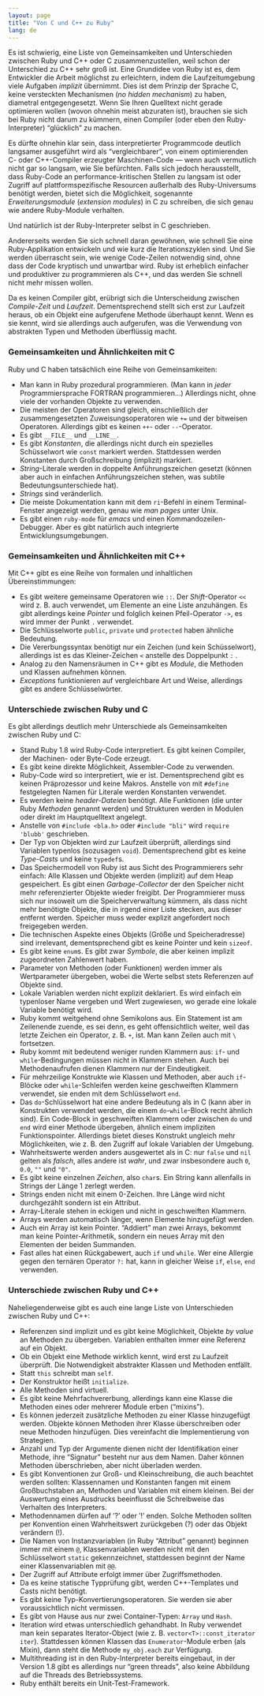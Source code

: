 ```yaml
---
layout: page
title: "Von C und C++ zu Ruby"
lang: de
---
```


Es ist schwierig, eine Liste von Gemeinsamkeiten und Unterschieden
zwischen Ruby und C++ oder C zusammenzustellen, weil schon der
Unterschied zu C++ sehr groß ist. Eine Grundidee von Ruby ist es, dem
Entwickler die Arbeit möglichst zu erleichtern, indem die
Laufzeitumgebung viele Aufgaben *implizit* übernimmt. Dies ist dem
Prinzip der Sprache C, keine versteckten Mechanismen (*no hidden
mechanism*) zu haben, diametral entgegengesetzt. Wenn Sie Ihren
Quelltext nicht gerade optimieren wollen (wovon ohnehin meist abzuraten
ist), brauchen sie sich bei Ruby nicht darum zu kümmern, einen Compiler
(oder eben den Ruby-Interpreter) “glücklich” zu machen.

Es dürfte ohnehin klar sein, dass interpretierter Programmcode deutlich
langsamer ausgeführt wird als “vergleichbarer”, von einem optimierenden
C- oder C++-Compiler erzeugter Maschinen-Code — wenn auch vermutlich
nicht gar so langsam, wie Sie befürchten. Falls sich jedoch
herausstellt, dass Ruby-Code an performance-kritischen Stellen zu
langsam ist oder Zugriff auf plattformspezifische Resourcen außerhalb
des Ruby-Universums benötigt werden, bietet sich die Möglichkeit,
sogenannte *Erweiterungsmodule* (*extension modules*) in C zu schreiben,
die sich genau wie andere Ruby-Module verhalten.

Und natürlich ist der Ruby-Interpreter selbst in C geschrieben.

Andererseits werden Sie sich schnell daran gewöhnen, wie schnell Sie
eine Ruby-Applikation entwickeln und wie kurz die Iterationszyklen sind.
Und Sie werden überrascht sein, wie wenige Code-Zeilen notwendig sind,
ohne dass der Code kryptisch und unwartbar wird. Ruby ist erheblich
einfacher und produktiver zu programmieren als C++, und das werden Sie
schnell nicht mehr missen wollen.

Da es keinen Compiler gibt, erübrigt sich die Unterscheidung zwischen
*Compile-Zeit* und *Laufzeit*. Dementsprechend stellt sich erst zur
Laufzeit heraus, ob ein Objekt eine aufgerufene Methode überhaupt kennt.
Wenn es sie kennt, wird sie allerdings auch aufgerufen, was die
Verwendung von abstrakten Typen und Methoden überflüssig macht.

### Gemeinsamkeiten und Ähnlichkeiten mit C

Ruby und C haben tatsächlich eine Reihe von Gemeinsamkeiten:

* Man kann in Ruby prozedural programmieren. (Man kann in *jeder*
  Programmiersprache FORTRAN programmieren…) Allerdings nicht, ohne
  viele der vorhanden Objekte zu verwenden.
* Die meisten der Operatoren sind gleich, einschließlich der
  zusammengesetzten Zuweisungsoperatoren wie `+=` und der bitweisen
  Operatoren. Allerdings gibt es keinen `++`- oder `--`-Operator.
* Es gibt `__FILE__` und `__LINE__`.
* Es gibt *Konstanten*, die allerdings nicht durch ein spezielles
  Schüsselwort wie `const` markiert werden. Stattdessen werden
  Konstanten durch Großschreibung (implizit) markiert.
* *String*-Literale werden in doppelte Anführungszeichen gesetzt (können
  aber auch in einfachen Anführungszeichen stehen, was subtile
  Bedeutungsunterschiede hat).
* *Strings* sind veränderlich.
* Die meiste Dokumentation kann mit dem `ri`-Befehl in einem
  Terminal-Fenster angezeigt werden, genau wie *man pages* unter Unix.
* Es gibt einen `ruby-mode` für *emacs* und einen
  Kommandozeilen-Debugger. Aber es gibt natürlich auch integrierte
  Entwicklungsumgebungen.

### Gemeinsamkeiten und Ähnlichkeiten mit C++

Mit C++ gibt es eine Reihe von formalen und inhaltlichen Übereinstimmungen:

* Es gibt weitere gemeinsame Operatoren wie `::`. Der *Shift*-Operator
  `<<` wird z. B. auch verwendet, um Elemente an eine Liste anzuhängen.
  Es gibt allerdings keine *Pointer* und folglich keinen Pfeil-Operator
  `->`, es wird immer der Punkt `.` verwendet.
* Die Schlüsselworte `public`, `private` und `protected` haben ähnliche
  Bedeutung.
* Die Vererbungssyntax benötigt nur ein Zeichen (und kein Schüsselwort),
  allerdings ist es das Kleiner-Zeichen `<` anstelle des Doppelpunkt `:`
  .
* Analog zu den Namensräumen in C++ gibt es *Module*, die Methoden und
  Klassen aufnehmen können.
* *Exceptions* funktionieren auf vergleichbare Art und Weise, allerdings
  gibt es andere Schlüsselwörter.

### Unterschiede zwischen Ruby und C

Es gibt allerdings deutlich mehr Unterschiede als Gemeinsamkeiten zwischen Ruby und C:

* Stand Ruby 1.8 wird Ruby-Code interpretiert. Es gibt keinen Compiler,
  der Machinen- oder Byte-Code erzeugt.
* Es gibt keine direkte Möglichkeit, Assembler-Code zu verwenden.
* Ruby-Code wird so interpretiert, wie er ist. Dementsprechend gibt es
  keinen Präprozessor und keine Makros. Anstelle von mit
  `#define` festgelegten Namen für Literale werden Konstanten
  verwendet.
* Es werden keine *header-Dateien* benötigt. Alle Funktionen (die unter
  Ruby *Methoden* genannt werden) und Strukturen werden in Modulen oder
  direkt im Hauptquelltext angelegt.
* Anstelle von `#include <bla.h>` oder `#include "bli"` wird `require
  'blubb'` geschrieben.
* Der Typ von Objekten wird zur Laufzeit überprüft, allerdings sind
  Variablen typenlos (sozusagen `void`). Dementsprechend gibt es keine
  *Type-Casts* und keine `typedef`s.
* Das Speichermodell von Ruby ist aus Sicht des Programmierers sehr
  einfach: Alle Klassen und Objekte werden (implizit) auf dem Heap
  gespeichert. Es gibt einen *Garbage-Collector* der den Speicher nicht
  mehr referenzierter Objekte wieder freigibt. Der Programmierer muss
  sich nur insoweit um die Speicherverwaltung kümmern, als dass nicht
  mehr benötigte Objekte, die in irgend einer Liste stecken, aus dieser
  entfernt werden. Speicher muss weder explizit angefordert noch
  freigegeben werden.
* Die technischen Aspekte eines Objekts (Größe und Speicheradresse) sind
  irrelevant, dementsprechend gibt es keine Pointer und kein `sizeof`.
* Es gibt keine `enum`s. Es gibt zwar *Symbole*, die aber keinen
  implizit zugeordneten Zahlenwert haben.
* Parameter von Methoden (oder Funktionen) werden immer als Wertparameter
  übergeben, wobei die Werte selbst stets Referenzen auf Objekte sind.
* Lokale Variablen werden nicht explizit deklariert. Es wird einfach ein
  typenloser Name vergeben und Wert zugewiesen, wo gerade eine lokale
  Variable benötigt wird.
* Ruby kommt weitgehend ohne Semikolons aus. Ein Statement ist am
  Zeilenende zuende, es sei denn, es geht offensichtlich weiter, weil
  das letzte Zeichen ein Operator, z. B. `+`, ist. Man kann Zeilen auch
  mit `\` fortsetzen.
* Ruby kommt mit bedeutend weniger runden Klammern aus: `if`- und
  `while`-Bedingungen müssen nicht in Klammern stehen. Auch bei
  Methodenaufrufen dienen Klammern nur der Eindeutigkeit.
* Für mehrzeilige Konstrukte wie Klassen und Methoden, aber auch
  `if`-Blöcke oder `while`-Schleifen werden keine geschweiften Klammern
  verwendet, sie enden mit dem Schlüsselwort `end`.
* Das `do`-Schlüsselwort hat eine andere Bedeutung als in C (kann aber
  in Konstrukten verwendet werden, die einem `do`-`while`-Block recht
  ähnlich sind). Ein Code-Block in geschweiften Klammern oder zwischen
  `do` und `end` wird einer Methode übergeben, ähnlich einem impliziten
  Funktionspointer. Allerdings bietet dieses Konstrukt ungleich mehr
  Möglichkeiten, wie z. B. den Zugriff auf lokale Variablen der
  Umgebung.
* Wahrheitswerte werden anders ausgewertet als in C: nur `false` und
  `nil` gelten als *falsch*, alles andere ist *wahr*, und zwar
  insbesondere auch `0`, `0.0`, `""` und `"0"`.
* Es gibt keine einzelnen *Zeichen*, also `char`s. Ein String kann
  allenfalls in Strings der Länge 1 zerlegt werden.
* Strings enden nicht mit einem 0-Zeichen. Ihre Länge wird nicht
  durchgezählt sondern ist ein Attribut.
* Array-Literale stehen in eckigen und nicht in geschweiften Klammern.
* Arrays werden automatisch länger, wenn Elemente hinzugefügt werden.
* Auch ein Array ist kein Pointer. “Addiert” man zwei Arrays, bekommt
  man keine Pointer-Arithmetik, sondern ein neues Array mit den
  Elementen der beiden Summanden.
* Fast alles hat einen Rückgabewert, auch `if` und `while`. Wer eine
  Allergie gegen den ternären Operator `?:` hat, kann in gleicher Weise
  `if`, `else`, `end` verwenden.

### Unterschiede zwischen Ruby und C++

Naheliegenderweise gibt es auch eine lange Liste von Unterschieden
zwischen Ruby und C++:

* Referenzen sind implizit und es gibt keine Möglichkeit, Objekte *by
  value* an Methoden zu übergeben. Variablen enthalten immer eine
  Referenz auf ein Objekt.
* Ob ein Objekt eine Methode wirklich kennt, wird erst zu Laufzeit
  überprüft. Die Notwendigkeit abstrakter Klassen und Methoden entfällt.
* Statt `this` schreibt man `self`.
* Der Konstruktor heißt `initialize`.
* Alle Methoden sind virtuell.
* Es gibt keine Mehrfachvererbung, allerdings kann eine Klasse die
  Methoden eines oder mehrerer Module erben (“mixins”).
* Es können jederzeit zusätzliche Methoden zu einer Klasse hinzugefügt
  werden. Objekte können Methoden ihrer Klasse überschreiben oder neue
  Methoden hinzufügen. Dies vereinfacht die Implementierung von
  Strategien.
* Anzahl und Typ der Argumente dienen nicht der Identifikation einer
  Methode, ihre “Signatur” besteht nur aus dem Namen. Daher können
  Methoden überschrieben, aber nicht überladen werden.
* Es gibt Konventionen zur Groß- und Kleinschreibung, die auch beachtet
  werden sollten: Klassennamen und Konstanten fangen mit einem
  Großbuchstaben an, Methoden und Variablen mit einem kleinen. Bei der
  Auswertung eines Ausdrucks beeinflusst die Schreibweise das Verhalten
  des Interpreters.
* Methodennamen dürfen auf ’?’ oder ’!’ enden. Solche Methoden sollten
  per Konvention einen Wahrheitswert zurückgeben (?) oder das Objekt
  verändern (!).
* Die Namen von Instanzvariablen (in Ruby “Attribut” genannt) beginnen
  immer mit einem `@`, Klassenvariablen werden nicht mit den
  Schlüsselwort `static` gekennzeichnet, stattdessen beginnt der Name
  einer Klassenvariablen mit `@@`.
* Der Zugriff auf Attribute erfolgt immer über Zugriffsmethoden.
* Da es keine statische Typprüfung gibt, werden C++-Templates und Casts
  nicht benötigt.
* Es gibt keine Typ-Konvertierungsoperatoren. Sie werden sie aber
  voraussichtlich nicht vermissen.
* Es gibt von Hause aus nur zwei Container-Typen: `Array` und `Hash`.
* Iteration wird etwas unterschiedlich gehandhabt. In Ruby verwendet man
  kein separates Iterator-Object (wie z. B. `vector<T>::const_iterator
  iter`). Stattdessen können Klassen das `Enumerator`-Module erben (als
  Mixin), dann steht die Methode `my_obj.each` zur Verfügung.
* Multithreading ist in den Ruby-Interpreter bereits eingebaut, in der
  Version 1.8 gibt es allerdings nur “green threads”, also keine
  Abbildung auf die Threads des Betriebssystems.
* Ruby enthält bereits ein Unit-Test-Framework.

